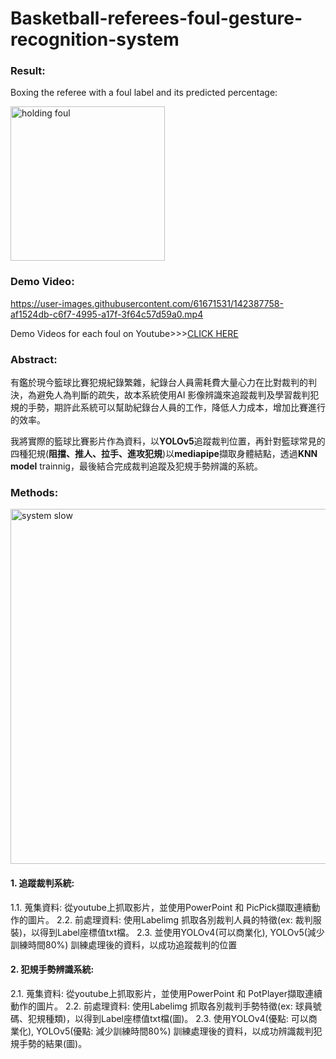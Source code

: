 # Basketball-referees-foul-gesture-recognition-system

### Result:

Boxing the referee with a foul label and its predicted percentage:

<img width="247" alt="holding foul" src="https://user-images.githubusercontent.com/61671531/142389043-f67e4d7b-b0fe-4b87-b5f6-f4308ea43e0b.png">

### Demo Video:

https://user-images.githubusercontent.com/61671531/142387758-af1524db-c6f7-4995-a17f-3f64c57d59a0.mp4

Demo Videos for each foul on Youtube>>>[CLICK HERE](https://www.youtube.com/playlist?list=PLsQ9Nh7BGa-iEB3qGLAQrYaBvTKtaPmK-)

### Abstract:
有鑑於現今籃球比賽犯規紀錄繁雜，紀錄台人員需耗費大量心力在比對裁判的判決，為避免人為判斷的疏失，故本系統使用AI 影像辨識來追蹤裁判及學習裁判犯規的手勢，期許此系統可以幫助紀錄台人員的工作，降低人力成本，增加比賽進行的效率。
 
我將實際的籃球比賽影片作為資料，以**YOLOv5**追蹤裁判位置，再針對籃球常見的四種犯規(**阻擋、推人、拉手、進攻犯規**)以**mediapipe**擷取身體結點，透過**KNN model** trainnig，最後結合完成裁判追蹤及犯規手勢辨識的系統。


### Methods:

<img width="568" alt="system slow" src="https://user-images.githubusercontent.com/61671531/142393084-d534bf28-fce2-4c32-820d-7f7015bcf9d9.png">

#### 1. 追蹤裁判系統:
1.1. 蒐集資料: 從youtube上抓取影片，並使用PowerPoint 和 PicPick擷取連續動作的圖片。
2.2. 前處理資料: 使用Labelimg 抓取各別裁判人員的特徵(ex: 裁判服裝)，以得到Label座標值txt檔。
2.3. 並使用YOLOv4(可以商業化), YOLOv5(減少訓練時間80%) 訓練處理後的資料，以成功追蹤裁判的位置

#### 2. 犯規手勢辨識系統:
2.1. 蒐集資料: 從youtube上抓取影片，並使用PowerPoint 和 PotPlayer擷取連續動作的圖片。
2.2. 前處理資料: 使用Labelimg 抓取各別裁判手勢特徵(ex: 球員號碼、犯規種類)，以得到Label座標值txt檔(圖)。
2.3. 使用YOLOv4(優點: 可以商業化), YOLOv5(優點: 減少訓練時間80%) 訓練處理後的資料，以成功辨識裁判犯規手勢的結果(圖)。
